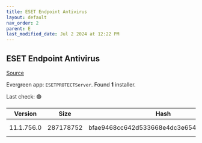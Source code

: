 ```yaml
---
title: ESET Endpoint Antivirus
layout: default
nav_order: 2
parent: E
last_modified_date: Jul 2 2024 at 12:22 PM
---
```


## ESET Endpoint Antivirus

[Source](https://www.eset.com/au/business/solutions/endpoint-protection/)

Evergreen app: `ESETPROTECTServer`. Found **1** installer.

Last check: 🟢

| Version    | Size      | Hash                                     | Language | Architecture | Type | URI                                                                                                                                                                                                              |
| ---------- | --------- | ---------------------------------------- | -------- | ------------ | ---- | ---------------------------------------------------------------------------------------------------------------------------------------------------------------------------------------------------------------- |
| 11.1.756.0 | 287178752 | bfae9468cc642d533668e4dc3e654130e25ba885 | en_US    | x64          | msi  | [https://repository.eset.com/v1/com/eset/apps/business/era/server/windows/v11/11.1.756.0/server_x64.msi](https://repository.eset.com/v1/com/eset/apps/business/era/server/windows/v11/11.1.756.0/server_x64.msi) |
